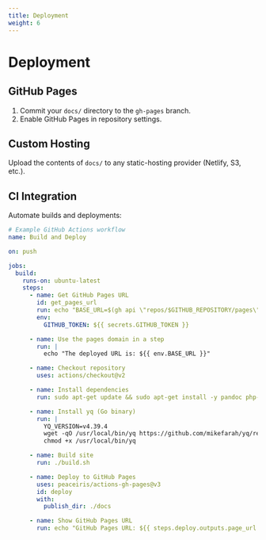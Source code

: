 ```yaml
---
title: Deployment
weight: 6
---
```


# Deployment

## GitHub Pages

1. Commit your `docs/` directory to the `gh-pages` branch.
2. Enable GitHub Pages in repository settings.

## Custom Hosting

Upload the contents of `docs/` to any static-hosting provider (Netlify, S3, etc.).

## CI Integration

Automate builds and deployments:
```yaml
# Example GitHub Actions workflow
name: Build and Deploy

on: push

jobs:
  build:
    runs-on: ubuntu-latest
    steps:
      - name: Get GitHub Pages URL
        id: get_pages_url
        run: echo "BASE_URL=$(gh api \"repos/$GITHUB_REPOSITORY/pages\" --jq '.html_url')" >> $GITHUB_ENV
        env:
          GITHUB_TOKEN: ${{ secrets.GITHUB_TOKEN }}

      - name: Use the pages domain in a step
        run: |
          echo "The deployed URL is: ${{ env.BASE_URL }}"

      - name: Checkout repository
        uses: actions/checkout@v2

      - name: Install dependencies
        run: sudo apt-get update && sudo apt-get install -y pandoc php-cli

      - name: Install yq (Go binary)
        run: |
          YQ_VERSION=v4.39.4
          wget -qO /usr/local/bin/yq https://github.com/mikefarah/yq/releases/download/${YQ_VERSION}/yq_linux_amd64
          chmod +x /usr/local/bin/yq

      - name: Build site
        run: ./build.sh

      - name: Deploy to GitHub Pages
        uses: peaceiris/actions-gh-pages@v3
        id: deploy
        with:
          publish_dir: ./docs

      - name: Show GitHub Pages URL
        run: echo "GitHub Pages URL: ${{ steps.deploy.outputs.page_url }}"
```

